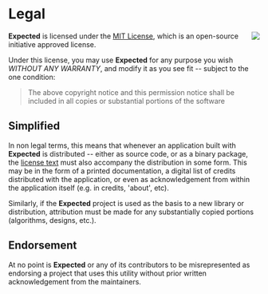 # Legal

<img align="right" src="http://opensource.org/trademarks/opensource/OSI-Approved-License-100x137.png">

**Expected** is licensed under the [MIT License](../LICENSE),
which is an open-source initiative approved license.

Under this license, you may use **Expected** for any purpose you wish
_WITHOUT ANY WARRANTY_, and modify it as you see fit -- subject to the one
condition:

> The above copyright notice and this permission notice shall be included in
> all copies or substantial portions of the software

## Simplified

In non legal terms, this means that whenever an application built with
**Expected** is distributed -- either as source code, or as a binary package,
the [license text](../LICENSE) must also accompany the distribution in some
form.
This may be in the form of a printed documentation, a digital list of
credits distributed with the application, or even as acknowledgement
from within the application itself (e.g. in credits, 'about', etc).

Similarly, if the **Expected** project is used as the basis to a new
library or distribution, attribution must be made for any substantially copied
portions (algorithms, designs, etc.).

## Endorsement

At no point is **Expected** or any of its contributors to be misrepresented as
endorsing a project that uses this utility without prior written
acknowledgement from the maintainers.
